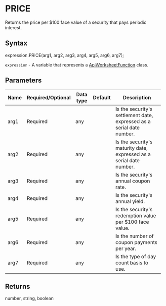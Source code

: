 # PRICE

Returns the price per $100 face value of a security that pays periodic interest.

## Syntax

expression.PRICE(arg1, arg2, arg3, arg4, arg5, arg6, arg7);

`expression` - A variable that represents a [ApiWorksheetFunction](../ApiWorksheetFunction.md) class.

## Parameters

| **Name** | **Required/Optional** | **Data type** | **Default** | **Description** |
| ------------- | ------------- | ------------- | ------------- | ------------- |
| arg1 | Required | any |  | Is the security's settlement date, expressed as a serial date number. |
| arg2 | Required | any |  | Is the security's maturity date, expressed as a serial date number. |
| arg3 | Required | any |  | Is the security's annual coupon rate. |
| arg4 | Required | any |  | Is the security's annual yield. |
| arg5 | Required | any |  | Is the security's redemption value per $100 face value. |
| arg6 | Required | any |  | Is the number of coupon payments per year. |
| arg7 | Required | any |  | Is the type of day count basis to use. |

## Returns

number, string, boolean